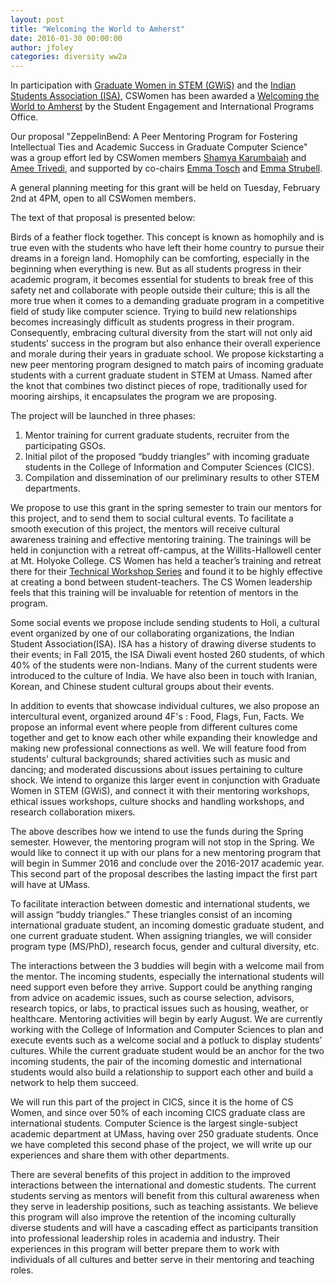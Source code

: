 ```yaml
---
layout: post
title: "Welcoming the World to Amherst"
date: 2016-01-30 00:00:00
author: jfoley
categories: diversity ww2a
---
```


In participation with [Graduate Women in STEM (GWiS)](http://blogs.umass.edu/gwis/) and the [Indian Students Association (ISA)](http://www.umass.edu/isa), CSWomen has been awarded a [Welcoming the World to Amherst](https://www.umass.edu/studentlife/get-involved/welcoming-the-world-to-amherst) by the Student Engagement and International Programs Office. 

Our proposal "ZeppelinBend: A Peer Mentoring Program for Fostering Intellectual Ties and Academic Success in Graduate Computer Science" was a group effort led by CSWomen members [Shamya Karumbaiah](http://cics.umass.edu/~shamya) and [Amee Trivedi](http://cics.umass.edu/~amee), and supported by co-chairs [Emma Tosch](http://cics.umass.edu/~etosch) and [Emma Strubell](http://cs.umass.edu/~strubell).

A general planning meeting for this grant will be held on Tuesday, February 2nd at 4PM, open to all CSWomen members.

<!--break-->

The text of that proposal is presented below:

<div class="document-quote" markdown="1">

Birds of a feather flock together. This concept is known as homophily and is true even with the students who have left their home country to pursue their dreams in a foreign land. Homophily can be comforting, especially in the beginning when everything is new. But as all students progress in their academic program, it becomes essential for students to break free of this safety net and collaborate with people outside their culture; this is all the more true when it comes to a demanding graduate program in a competitive field of study like computer science. Trying to build new relationships becomes increasingly difficult as students progress in their program. Consequently, embracing cultural diversity from the start will not only aid students’ success in the program but also enhance their overall experience and morale during their years in graduate school. We propose kickstarting a new peer mentoring program designed to match pairs of incoming graduate students with a current graduate student in STEM at Umass. Named after the knot that combines two distinct pieces of rope, traditionally used for mooring airships, it encapsulates the program we are proposing. 



The project will be launched in three phases:

1. Mentor training for current graduate students, recruiter from the participating GSOs.
1. Initial pilot of the proposed “buddy triangles” with incoming graduate students in the College of Information and Computer Sciences (CICS).
1. Compilation and dissemination of our preliminary results to other STEM departments.

We propose to use this grant in the spring semester to train our mentors for this project, and to send them to social cultural events. To facilitate a smooth execution of this project, the mentors will receive cultural awareness training and effective mentoring training. The trainings will be held in conjunction with a retreat off-campus, at the Willits-Hallowell center at Mt. Holyoke College. CS Women has held a teacher’s training and retreat there for their [Technical Workshop Series](http://cswomenumass.github.io/workshops/2015/10/18/teacher-training-for-technical-skills-workshops.html) and found it to be highly effective at creating a bond between student-teachers. The CS Women leadership feels that this training will be invaluable for retention of mentors in the program.

Some social events we propose include sending students to Holi, a cultural event organized by one of our collaborating organizations, the Indian Student Association(ISA). ISA has a history of drawing diverse students to their events; in Fall 2015, the ISA Diwali event hosted 260 students, of which 40% of the students were non-Indians. Many of the current students were introduced to the culture of India. We have also been in touch with Iranian, Korean, and Chinese student cultural groups about their events.

In addition to events that showcase individual cultures, we also propose an intercultural event, organized around 4F's : Food, Flags, Fun, Facts. We propose an informal event where people from different cultures come together and get to know each other while expanding their knowledge and making new professional connections as well. We will feature food from students’ cultural backgrounds; shared activities such as music and dancing; and moderated discussions about issues pertaining to culture shock. We intend to organize this larger event in conjunction with Graduate Women in STEM (GWiS), and connect it with their mentoring workshops, ethical issues workshops, culture shocks and handling workshops, and research collaboration mixers.

The above describes how we intend to use the funds during the Spring semester. However, the mentoring program will not stop in the Spring. We would like to connect it up with our plans for a new mentoring program that will begin in Summer 2016 and conclude over the 2016-2017 academic year. This second part of the proposal describes the lasting impact the first part will have at UMass.

To facilitate interaction between domestic and international students, we will assign “buddy triangles.” These triangles consist of an incoming international graduate student, an incoming domestic graduate student, and one current graduate student. When assigning triangles, we will consider program type (MS/PhD), research focus, gender and cultural diversity, etc. 

The interactions between the 3 buddies will begin with a welcome mail from the mentor. The incoming students, especially the international students will need support even before they arrive. Support could be anything ranging from advice on academic issues, such as course selection, advisors, research topics, or labs, to practical issues such as housing, weather, or healthcare. Mentoring activities will begin by early August. We are currently working with the College of Information and Computer Sciences to plan and execute events such as a welcome social and a potluck to display students’ cultures. While the current graduate student would be an anchor for the two incoming students, the pair of the incoming domestic and international students would also build a relationship to support each other and build a network to help them succeed. 

We will run this part of the project in CICS, since it is the home of CS Women, and since over 50% of each incoming CICS graduate class are international students. Computer Science is the largest single-subject academic department at UMass, having over 250 graduate students. Once we have completed this second phase of the project, we will write up our experiences and share them with other departments. 

There are several benefits of this project in addition to the improved interactions between the international and domestic students. The current students serving as mentors will benefit from this cultural awareness when they serve in leadership positions, such as teaching assistants. We believe this program will also improve the retention of the incoming culturally diverse students and will have a cascading effect as participants transition into professional leadership roles in academia and industry. Their experiences in this program will better prepare them to work with individuals of all cultures and better serve in their mentoring and teaching roles.

</div>


